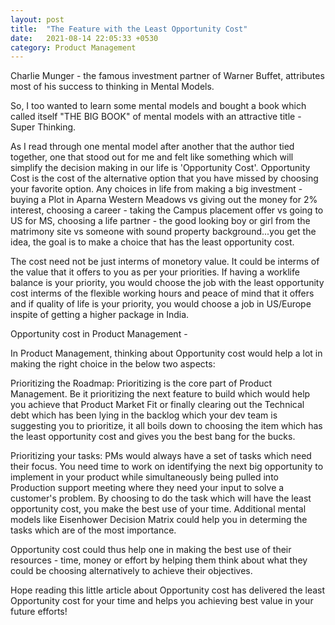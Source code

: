 ```yaml
---
layout: post
title:  "The Feature with the Least Opportunity Cost"
date:   2021-08-14 22:05:33 +0530
category: Product Management
---
```

Charlie Munger - the famous investment partner of Warner Buffet, attributes most of his success to thinking in Mental Models.

So, I too wanted to learn some mental models and bought a book which called itself "THE BIG BOOK" of mental models with an attractive title - Super Thinking.

As I read through one mental model after another that the author tied together, one that stood out for me and felt like something which will simplify the decision making in our life is 'Opportunity Cost'. Opportunity Cost is the cost of the alternative option that you have missed by choosing your favorite option. Any choices in life from making a big investment - buying a Plot in Aparna Western Meadows vs giving out the money for 2% interest, choosing a career - taking the Campus placement offer vs going to US for MS, choosing a life partner - the good looking boy or girl from the matrimony site vs someone with sound property background...you get the idea, the goal is to make a choice that has the least opportunity cost. 

The cost need not be just interms of monetory value. It could be interms of the value that it offers to you as per your priorities. If having a worklife balance is your priority, you would choose the job with the least opportunity cost interms of the flexible working hours and peace of mind that it offers and if quality of life is your priority, you would choose a job in US/Europe inspite of getting a higher package in India.

Opportunity cost in Product Management -

In Product Management, thinking about Opportunity cost would help a lot in making the right choice in the below two aspects:

Prioritizing the Roadmap: Prioritizing is the core part of Product Management. Be it prioritizing the next feature to build which would help you achieve that Product Market Fit or finally clearing out the Technical debt which has been lying in the backlog which your dev team is suggesting you to prioritize, it all boils down to choosing the item which has the least opportunity cost and gives you the best bang for the bucks.

Prioritizing your tasks: PMs would always have a set of tasks which need their focus. You need time to work on identifying the next big opportunity to implement in your product while simultaneously being pulled into Production support meeting where they need your input to solve a customer's problem. By choosing to do the task which will have the least opportunity cost, you make the best use of your time. Additional mental models like Eisenhower Decision Matrix could help you in determing the tasks which are of the most importance.

Opportunity cost could thus help one in making the best use of their resources - time, money or effort by helping them think about what they could be choosing alternatively to achieve their objectives. 

Hope reading this little article about Opportunity cost has delivered the least Opportunity cost for your time and helps you achieving best value in your future efforts!
